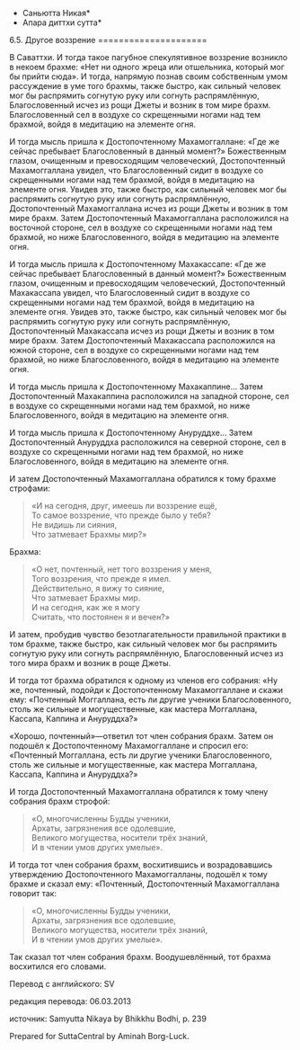 * Саньютта Никая*
* Апара диттхи сутта*

6\.5\. Другое воззрение
\=\=\=\=\=\=\=\=\=\=\=\=\=\=\=\=\=\=\=\=\=

В Саваттхи\. И тогда такое пагубное спекулятивное воззрение возникло в некоем брахме: «Нет ни одного жреца или отшельника, который мог бы прийти сюда»\. И тогда, напрямую познав своим собственным умом рассуждение в уме того брахмы, также быстро, как сильный человек мог бы распрямить согнутую руку или согнуть распрямлённую, Благословенный исчез из рощи Джеты и возник в том мире брахм\. Благословенный сел в воздухе со скрещенными ногами над тем брахмой, войдя в медитацию на элементе огня\.

И тогда мысль пришла к Достопочтенному Махамоггаллане: «Где же сейчас пребывает Благословенный в данный момент?» Божественным глазом, очищенным и превосходящим человеческий, Достопочтенный Махамоггаллана увидел, что Благословенный сидит в воздухе со скрещенными ногами над тем брахмой, войдя в медитацию на элементе огня\. Увидев это, также быстро, как сильный человек мог бы распрямить согнутую руку или согнуть распрямлённую, Достопочтенный Махамоггаллана исчез из рощи Джеты и возник в том мире брахм\. Затем Достопочтенный Махамоггаллана расположился на восточной стороне, сел в воздухе со скрещенными ногами над тем брахмой, но ниже Благословенного, войдя в медитацию на элементе огня\.

И тогда мысль пришла к Достопочтенному Махакассапе: «Где же сейчас пребывает Благословенный в данный момент?» Божественным глазом, очищенным и превосходящим человеческий, Достопочтенный Махакассапа увидел, что Благословенный сидит в воздухе со скрещенными ногами над тем брахмой, войдя в медитацию на элементе огня\. Увидев это, также быстро, как сильный человек мог бы распрямить согнутую руку или согнуть распрямлённую, Достопочтенный Махакассапа исчез из рощи Джеты и возник в том мире брахм\. Затем Достопочтенный Махакассапа расположился на южной стороне, сел в воздухе со скрещенными ногами над тем брахмой, но ниже Благословенного, войдя в медитацию на элементе огня\.

И тогда мысль пришла к Достопочтенному Махакаппине… Затем Достопочтенный Махакаппина расположился на западной стороне, сел в воздухе со скрещенными ногами над тем брахмой, но ниже Благословенного, войдя в медитацию на элементе огня\.

И тогда мысль пришла к Достопочтенному Ануруддхе… Затем Достопочтенный Ануруддха расположился на северной стороне, сел в воздухе со скрещенными ногами над тем брахмой, но ниже Благословенного, войдя в медитацию на элементе огня\.

И затем Достопочтенный Махамоггаллана обратился к тому брахме строфами:

> «И на сегодня, друг, имеешь ли воззрение ещё,  
> То самое воззрение, что прежде было у тебя?  
> Не видишь ли сияния,  
> Что затмевает Брахмы мир?»

Брахма:

> «О нет, почтенный, нет того воззрения у меня,  
> Того воззрения, что прежде я имел\.  
> Действительно, я вижу то сияние,  
> Что затмевает Брахмы мир\.  
> И на сегодня, как же я могу  
> Считать, что постоянен я и вечен?»

И затем, пробудив чувство безотлагательности правильной практики в том брахме, также быстро, как сильный человек мог бы распрямить согнутую руку или согнуть распрямлённую, Благословенный исчез из того мира брахм и возник в роще Джеты\.

И тогда тот брахма обратился к одному из членов его собрания: «Ну же, почтенный, подойди к Достопочтенному Махамоггаллане и скажи ему: «Почтенный Моггаллана, есть ли другие ученики Благословенного, столь же сильные и могущественные, как мастера Моггаллана, Кассапа, Каппина и Ануруддха?»

«Хорошо, почтенный»—ответил тот член собрания брахм\. Затем он подошёл к Достопочтенному Махамоггаллане и спросил его: «Почтенный Моггаллана, есть ли другие ученики Благословенного, столь же сильные и могущественные, как мастера Моггаллана, Кассапа, Каппина и Ануруддха?»

И тогда Достопочтенный Махамоггаллана обратился к тому члену собрания брахм строфой:

> «О, многочисленны Будды ученики,  
> Архаты, загрязнения все одолевшие,  
> Великого могущества, носители трёх знаний,  
> И в чтении умов других умелые»\.

И тогда тот член собрания брахм, восхитившись и возрадовавшись утверждению Достопочтенного Махамоггалланы, подошёл к тому брахме и сказал ему: «Почтенный, Достопочтенный Махамоггаллана говорит так:

> «О, многочисленны Будды ученики,  
> Архаты, загрязнения все одолевшие,  
> Великого могущества, носители трёх знаний,  
> И в чтении умов других умелые»\.

Так сказал тот член собрания брахм\. Воодушевлённый, тот брахма восхитился его словами\.

Перевод с английского: SV

редакция перевода: 06\.03\.2013

источник: Samyutta Nikaya by Bhikkhu Bodhi, p\. 239

Prepared for SuttaCentral by Aminah Borg\-Luck\.